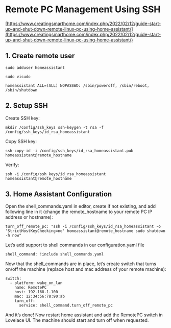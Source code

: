 # Remote PC Management Using SSH

[https://www.creatingsmarthome.com/index.php/2022/02/12/guide-start-up-and-shut-down-remote-linux-pc-using-home-assistant/](https://www.creatingsmarthome.com/index.php/2022/02/12/guide-start-up-and-shut-down-remote-linux-pc-using-home-assistant/)

## 1.  Create remote user
```
sudo adduser homeassistant

sudo visudo

homeassistant ALL=(ALL) NOPASSWD: /sbin/poweroff, /sbin/reboot, /sbin/shutdown
```

## 2.  Setup SSH

Create SSH key:
```
mkdir /config/ssh_keys ssh-keygen -t rsa -f /config/ssh_keys/id_rsa_homeassistant
```

Copy SSH key:
```
ssh-copy-id -i /config/ssh_keys/id_rsa_homeassistant.pub homeassistant@remote_hostname
```

Verify: 
```
ssh -i /config/ssh_keys/id_rsa_homeassistant homeassistant@remote_hostname
```

## 3.  Home Assistant Configuration

Open the shell_commands.yaml in editor, create if not existing, and add following line in it (change the remote_hostname to your remote PC IP address or hostname):

```
turn_off_remote_pc: "ssh -i /config/ssh_keys/id_rsa_homeassistant -o 'StrictHostKeyChecking=no' homeassistant@remote_hostname sudo shutdown -h now"
```

Let’s add support to shell commands in our configuration.yaml file

```
shell_command: !include shell_commands.yaml
```

Now that the shell_commands are in place, let’s create switch that turns on/off the machine (replace host and mac address of your remote machine):

```
switch:
  - platform: wake_on_lan
    name: RemotePC
    host: 192.168.1.100
    mac: 12:34:56:78:90:ab
    turn_off:
      service: shell_command.turn_off_remote_pc
```

And it’s done! Now restart home assistant and add the RemotePC switch in Lovelace UI. The machine should start and turn off when requested.
